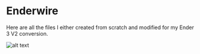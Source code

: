 # Enderwire

Here are all the files I either created from scratch and modified for my Ender 3 V2 conversion.

![alt text](https://i.imgur.com/7EYk8uO.jpeg)
